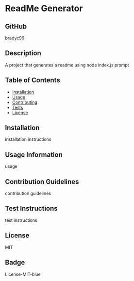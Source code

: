 # ReadMe Generator

## GitHub

  bradyc96

## Description  

  A project that generates a readme using node index.js prompt

## Table of Contents
* [Installation](#installation)
* [Usage](#usage)
* [Contributing](#contributing)
* [Tests](#tests)
* [License](#license)

 
## Installation

  installation instructions
  

## Usage Information

  usage

## Contribution Guidelines

  contribution guidelines

## Test Instructions

  test instructions

## License

  MIT

## Badge

  License-MIT-blue

